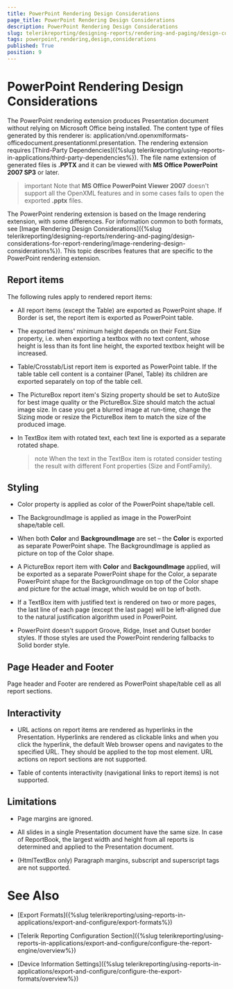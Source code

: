 ```yaml
---
title: PowerPoint Rendering Design Considerations
page_title: PowerPoint Rendering Design Considerations 
description: PowerPoint Rendering Design Considerations
slug: telerikreporting/designing-reports/rendering-and-paging/design-considerations-for-report-rendering/powerpoint-rendering-design-considerations
tags: powerpoint,rendering,design,considerations
published: True
position: 9
---
```


# PowerPoint Rendering Design Considerations



The PowerPoint rendering extension produces Presentation document without relying on         Microsoft Office being installed. The content type of files generated by this renderer is:         application/vnd.openxmlformats-officedocument.presentationml.presentation. The rendering         extension requires         [Third-Party Dependencies]({%slug telerikreporting/using-reports-in-applications/third-party-dependencies%}).         The file name extension of generated files is __.PPTX__  and it can be viewed with         __MS Office PowerPoint 2007 SP3__  or later.       

>important Note that  __MS Office PowerPoint Viewer 2007__  doesn't support all the OpenXML features and in some cases fails to open the exported  __.pptx__  files.         


The PowerPoint rendering extension is based on the Image rendering extension, with some differences. For information common to both formats, see [Image Rendering Design Considerations]({%slug telerikreporting/designing-reports/rendering-and-paging/design-considerations-for-report-rendering/image-rendering-design-considerations%}).         This topic describes features that are specific to the PowerPoint rendering extension.       

## Report items

The following rules apply to rendered report items:

* All report items (except the Table) are exported as PowerPoint shape. If Border is set, the report item is exported               as PowerPoint table.             

* The exported items' minimum height depends on their Font.Size property, i.e. when exporting a textbox with no text content, whose height is less than its font line height,               the exported textbox height will be increased.             

* Table/Crosstab/List report item is exported as PowerPoint table. If the table table cell content is a container (Panel, Table)               its children are exported separately on top of the table cell.             

* The PictureBox report item's Sizing property should be set to AutoSize for best image quality or the PictureBox.Size should match the               actual image size. In case you get a blurred image at run-time, change the Sizing mode or resize the PictureBox item to match the size of the produced image.             

* In TextBox item with rotated text, each text line is exported as a separate rotated shape.

   >note When the text in the TextBox item is rotated consider testing the result with different Font properties (Size and FontFamily).               

## Styling

* Color property is applied as color of the PowerPoint shape/table cell.

* The BackgroundImage is applied as image in the PowerPoint shape/table cell.

* When both __Color__  and __BackgroundImage__  are set – the __Color__  is exported as separate PowerPoint shape. The BackgroundImage is applied as picture on top of the Color shape.             

* A PictureBox report item with __Color__  and __BackgoundImage__  applied, will be exported as               a separate PowerPoint shape for the Color, a separate PowerPoint shape for the BackgroundImage on top of the Color shape and picture               for the actual image, which would be on top of both.             

* If a TextBox item with justified text is rendered on two or more pages, the last line of each page (except the last page) will be left-aligned due to the               natural justification algorithm used in PowerPoint.             

* PowerPoint doesn't support Groove, Ridge, Inset and Outset border styles. If those styles are used the PowerPoint rendering fallbacks to Solid border style.             

## Page Header and Footer

Page header and Footer are rendered as PowerPoint shape/table cell as all report sections.

## Interactivity

* URL actions on report items are rendered as hyperlinks in the Presentation. Hyperlinks are rendered as clickable               links and when you click the hyperlink, the default Web browser opens and navigates to the specified URL. They should be               applied to the top most element.             URL actions on report sections are not supported.

* Table of contents interactivity (navigational links to report items) is not supported.             

## Limitations

* Page margins are ignored.

* All slides in a single Presentation document have the same size. In case of ReportBook, the largest width and height               from all reports is determined and applied to the Presentation document.             

* (HtmlTextBox only) Paragraph margins, subscript and superscript tags are not supported.

# See Also


 * [Export Formats]({%slug telerikreporting/using-reports-in-applications/export-and-configure/export-formats%})

 * [Telerik Reporting Configuration Section]({%slug telerikreporting/using-reports-in-applications/export-and-configure/configure-the-report-engine/overview%})

 * [Device Information Settings]({%slug telerikreporting/using-reports-in-applications/export-and-configure/configure-the-export-formats/overview%})
